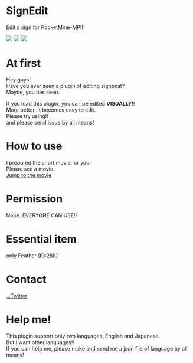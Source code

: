 # SignEdit
Edit a sign for PocketMine-MP!!

[![](https://poggit.pmmp.io/shield.state/SignEdit)](https://poggit.pmmp.io/p/SignEdit)
[![](https://poggit.pmmp.io/shield.api/SignEdit)](https://poggit.pmmp.io/p/SignEdit)
[![](https://poggit.pmmp.io/shield.dl/SignEdit)](https://poggit.pmmp.io/p/SignEdit)

# At first
Hey guys!  
Have you ever seen a plugin of editing signpost?  
Maybe, you has seen.  
  
If you load this plugin, you can be edited **VISUALLY**!!  
More better, It becomes easy to edit.  
Please try using!!  
and please send issue by all means!

# How to use
I prepared the short movie for you!  
Please see a movie.  
[Jump to the movie](https://youtu.be/yOGeOJyXNvE)

# Permission
Nope. EVERYONE CAN USE!!

# Essential item
only Feather (ID:288)

# Contact
[...Twitter](https://twitter.com/10ripon_obs)

# Help me!
This plugin support only two languages, English and Japanese.  
But i want other languages!!  
If you can help me, please make and send me a json file of language by all means!
